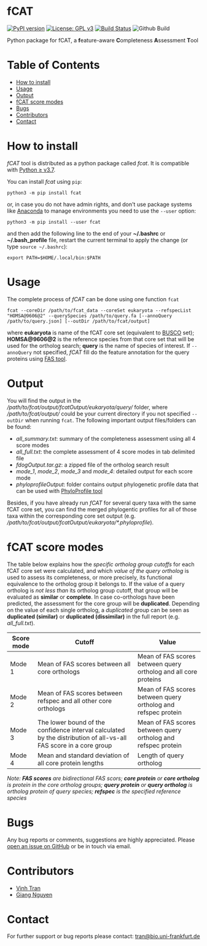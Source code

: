 # fCAT
[![PyPI version](https://badge.fury.io/py/fcat.svg)](https://pypi.org/project/fcat/)
[![License: GPL v3](https://img.shields.io/badge/License-GPLv3-blue.svg)](https://www.gnu.org/licenses/gpl-3.0)
[![Build Status](https://travis-ci.com/BIONF/fCAT.svg?branch=main)](https://travis-ci.com/BIONF/fCAT)
![Github Build](https://github.com/BIONF/fCAT/workflows/build/badge.svg)

Python package for fCAT, a **f**eature-aware **C**ompleteness **A**ssessment **T**ool

# Table of Contents
* [How to install](#how-to-install)
* [Usage](#usage)
* [Output](#output)
* [fCAT score modes](#fcat-score-modes)
* [Bugs](#bugs)
* [Contributors](#contributors)
* [Contact](#contact)

# How to install

*fCAT* tool is distributed as a python package called *fcat*. It is compatible with [Python ≥ v3.7](https://www.python.org/downloads/).

You can install *fcat* using `pip`:
```
python3 -m pip install fcat
```

or, in case you do not have admin rights, and don't use package systems like [Anaconda](https://docs.conda.io/projects/conda/en/latest/user-guide/install/) to manage environments you need to use the `--user` option:
```
python3 -m pip install --user fcat
```

and then add the following line to the end of your **~/.bashrc** or **~/.bash_profile** file, restart the current terminal to apply the change (or type `source ~/.bashrc`):

```
export PATH=$HOME/.local/bin:$PATH
```

# Usage

The complete process of *fCAT* can be done using one function `fcat`
```
fcat --coreDir /path/to/fcat_data --coreSet eukaryota --refspecList "HOMSA@9606@2" --querySpecies /path/to/query.fa [--annoQuery /path/to/query.json] [--outDir /path/to/fcat/output]
```

where **eukaryota** is name of the fCAT core set (equivalent to [BUSCO](https://busco.ezlab.org/) set); **HOMSA@9606@2** is the reference species from that core set that will be used for the ortholog search; **query** is the name of species of interest. If `--annoQuery` not specified, *fCAT* fill do the feature annotation for the query proteins using [FAS tool](https://github.com/BIONF/FAS).

# Output
You will find the output in the */path/to/fcat/output/fcatOutput/eukaryota/query/* folder, where */path/to/fcat/output/* could be your current directory if you not specified `--outDir` when running `fcat`. The following important output files/folders can be found:

- *all_summary.txt*: summary of the completeness assessment using all 4 score modes
- *all_full.txt*: the complete assessment of 4 score modes in tab delimited file
- *fdogOutput.tar.gz*: a zipped file of the ortholog search result
- *mode_1*, *mode_2*, *mode_3* and *mode_4*: detailed output for each score mode
- *phyloprofileOutput*: folder contains output phylogenetic profile data that can be used with [PhyloProfile tool](https://github.com/BIONF/PhyloProfile)

Besides, if you have already run *fCAT* for several query taxa with the same fCAT core set, you can find the merged phylogentic profiles for all of those taxa within the corresponding core set output (e.g. _/path/to/fcat/output/fcatOutput/eukaryota/*.phyloprofile_).

# fCAT score modes

The table below explains how the *specific ortholog group cutoffs* for each fCAT core set were calculated, and which *value of the query ortholog* is used to assess its completeness, or more precisely, its functional equivalence to the ortholog group it belongs to. If the value of a query ortholog is *not less than* its ortholog group cutoff, that group will be evaluated as **similar** or **complete**. In case co-orthologs have been predicted, the assessment for the core group will be **duplicated**. Depending on the value of each single ortholog, a *duplicated* group can be seen as **duplicated (similar)** or **duplicated (dissimilar)** in the full report (e.g. *all_full.txt*).

| Score mode | Cutoff | Value |
|---|---|---|
| Mode 1 | Mean of FAS scores between all core orthologs | Mean of FAS scores between query ortholog and all core proteins |
| Mode 2 | Mean of FAS scores between refspec and all other core orthologs | Mean of FAS scores between query ortholog and refspec protein |
| Mode 3 | The lower bound of the confidence interval calculated by the distribution of all-vs-all FAS score in a core group | Mean of FAS scores between query ortholog and refspec protein |
| Mode 4 | Mean and standard deviation of all core protein lengths | Length of query ortholog |

*Note: __FAS scores__ are bidirectional FAS scors; __core protein__ or __core ortholog__ is protein in the core ortholog groups; __query protein__ or __query ortholog__ is ortholog protein of query species; __refspec__ is the specified reference species*

# Bugs
Any bug reports or comments, suggestions are highly appreciated. Please [open an issue on GitHub](https://github.com/BIONF/fCAT/issues/new) or be in touch via email.

# Contributors
- [Vinh Tran](https://github.com/trvinh)
- [Giang Nguyen](https://github.com/giangnguyen0709)

# Contact
For further support or bug reports please contact: tran@bio.uni-frankfurt.de
